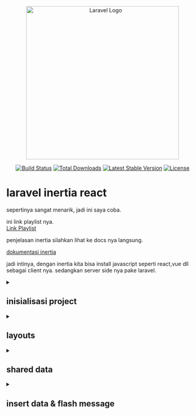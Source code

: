 <p align="center"><a href="https://laravel.com" target="_blank"><img src="https://raw.githubusercontent.com/laravel/art/master/logo-lockup/5%20SVG/2%20CMYK/1%20Full%20Color/laravel-logolockup-cmyk-red.svg" width="400" alt="Laravel Logo"></a></p>

<p align="center">
<a href="https://github.com/laravel/framework/actions"><img src="https://github.com/laravel/framework/workflows/tests/badge.svg" alt="Build Status"></a>
<a href="https://packagist.org/packages/laravel/framework"><img src="https://img.shields.io/packagist/dt/laravel/framework" alt="Total Downloads"></a>
<a href="https://packagist.org/packages/laravel/framework"><img src="https://img.shields.io/packagist/v/laravel/framework" alt="Latest Stable Version"></a>
<a href="https://packagist.org/packages/laravel/framework"><img src="https://img.shields.io/packagist/l/laravel/framework" alt="License"></a>
</p>

# laravel inertia react

sepertinya sangat menarik, jadi ini saya coba.<br>

ini link playlist nya.<br>
<a href="https://youtube.com/playlist?list=PLxzARwISlmzgO74VI9Yva7sxbUhJJ56yW&si=hkpyw_dB4bWBVIqt">Link Playlist</a><br>

penjelasan inertia silahkan lihat ke docs nya langsung.<br>

<a href="https://inertiajs.com/">dokumentasi inertia</a>

jadi intinya, dengan inertia kita bisa install javascript seperti react,vue dll sebagai client nya. sedangkan server side nya pake laravel.<br>

<details>
<summary><h2>inisialisasi project</h2></summary>

install laravel seperti biasa.<br>

```
laravel new laravel_inertia_react
```

selanjutnya install laravel breeze sebagai starter kit nya. <br>
<a href="https://laravel.com/docs/11.x/starter-kits#laravel-breeze-installation">breeze docs</a>

```
composer require laravel/breeze --dev
php artisan breeze:install
```

breeze stack nya pilih react.<br>
optional features pilih none.<br>
testing framework pilih 0(PHPUnit).<br>
<br>
selanjutnya setup .env nya atur database pake mysql dan buat database nya.<br>
lalu:<br>

```
php artisan migrate
```

jalankan project seperti biasa.<br>

```
php artisan serve
```

```
npm run dev
```

</details>

<details>
<summary><h2>layouts</h2></summary>

jadi disini coba buat layouts baru, dan layouts yang lama di hapus saja.<br>
lokasinya di resources/js/layouts/AdminLayout.jsx. <br>
<br>
selanjutnya buat controller yaitu TodoController. dan buat file views nya juga di resources/js/Pages/Todo.jsx. Route nya juga di buat, jangan lupa<br>

TodoController.php

```
public function index()
{
    // return ke halaman Todo.jsx, buat di route nya juga.
    return Inertia::render('Todo');
}
```

route nya<br>

```
Route::get('/todo', [TodoController::class, 'index'])->name('todo.index');
```

lalu ada penyesuaian juga di AdminLayout seperti react js pada umumnya, seperti component, props.<br>

ohiya, di AdminLayout untuk href nya seperti ini, pake Link yang di gunakan di react. <br>

```
<div className="flex gap-6 items-center justify-start">
  <Link
      href="dashboard"
      className={`${
          component == "Dashboard"
              ? "text-indigo-500"
              : ""
      }`}
  >
      Dashboard
  </Link>
  <Link
      href="todo"
      className={`${
          component == "Todo"
              ? "text-indigo-500"
              : ""
      }`}
  >
      Todo
  </Link>
</div>
```

</details>

<details>
<summary><h2>shared data</h2></summary>
jadi sebelumnya kan halaman login error karena kita sudah mengganti layout nya, sekarang perbaiki dulu.<br>
bikin file di layouts/GeneralLayout.jsx untuk mengganti GuesLayout bawaan dari breeze.<br>

```
import React from "react";
const GeneralLayout = ({ children }) => {
    return (
        <section className="min-h-screen flex flex-col justify-center items-center">
            {children}
        </section>
    );
};
export default GeneralLayout;

```

sehingga ada penyesuaian di Login.jsx dan Register.jsx, yang sebelumnya menggunakan GuestLayout sekarang diganti jadi menggunakan GeneralLayout.<br>
<br>
selanjutnya coba kita akan menampilkan nama user yang sedang login di pojok kanan atas, yang sebelumnya masih static. <br>
bagaimana caranya? <br>
jadi inertia memiliki file yang lokasi nya di app\Http\Middleware\HandleInertiaRequests.php. <br>
<br>
isinya seperti ini:<br>

```
public function share(Request $request): array
    {
        return [
            ...parent::share($request),
            'auth' => [
                'user' => $request->user(),
            ],
        ];
    }
```

disitu tertulis auth user. yang berarti user yang sedang login. <br>
kita bisa memanggilnya di AdminLayout.jsx.<br>

```
...
const { auth } = usePage().props;
...
return(
  ...
  <div>{auth.user.name}</div>
  ...
)
```

sehingga nanti akan muncul nama user yang sedang login.

</details>

<details>
<summary><h2>insert data & flash message</h2></summary>
oke kita akan coba insert data.<br>
bikin dulu model dan migration nya untuk tabel todo.<br>

```
php artisan make:model Todo -m
   INFO  Model [D:\Programming\Laravel\laravel-inertia-react\app\Models\Todo.php] created successfully.
   INFO  Migration [D:\Programming\Laravel\laravel-inertia-react\database\migrations/2025_01_02_085209_create_todos_table.php] created successfully.
```

lalu migrasi kan. <br>

```
$ php artisan migrate
   INFO  Running migrations.
  2025_01_02_085209_create_todos_table ...................................... 34.57ms DONE
```

ini untuk route nya. <br>
kita masukkan route todo nya ke dalam middleware, agar hanya orang yang sudah login yang bisa CRUD. <br>

```
Route::middleware('auth')->group(function () {
  ...
  Route::get('/todo', [TodoController::class, 'index'])->name('todo.index');
  Route::post('todo', [TodoController::class, 'store'])->name('todo.store');
});
```

lalu pergi ke Todo.jsx. <br>
kita bikin function untuk input form dan untuk store. <br>

```
const { data, setData, post } = useForm({
    name: "",
});

const storeTodo = (e) => {
    e.preventDefault();
    router.post("/todo", data, {
        onSuccess: () => {
            reset();
        },
    });
};
```

ini untuk form nya. <br>

```
<form onSubmit={storeTodo}>
    <div className="flex gap-4 items-center mb-6">
        <input
            type="text"
            placeholder="Enter todo here"
            className="px-4 py-2 rounded-md grow"
            onChange={(e) => setData("name", e.target.value)}
            value={data.name}/>
        <button
            type="submit"
            className="py-2 px-4 rounded-md bg-indigo-500 text-white">
            Save
        </button>
    </div>
</form>
```

di controller nya juga di buat untuk store nya. <br>

```
public function store(Request $request)
{
    $data = $request->validate([
        'name' => 'required',
        'is_completed' => 'boolean'
    ]);
    Todo::create($data);
    return back()->with('message', 'Todo berhasil ditambahkan');
}
```

coba kita bikin flashmessage nya. <br>
pergi ke HandleInertiaRequests.php. <br>
tambahkan untuk flash di bawah auth. <br>

```
public function share(Request $request): array
    {
        return [
            ...parent::share($request),
            'auth' => [
                'user' => $request->user(),
            ],
            'flash' => [
                'message' => fn() => $request->session()->get('message'),
            ]
        ];
    }
```

di Todo.jsx panggil flashmessage nya. <br>
usePage() itu dari inertia nya. <br>

```
const { flash } = usePage().props;
...
...
return(
    ...
    {flash.message && (
        <div className="py-2 px-4 rounded-md bg-green-300 text-center mb-6">
            {flash.message}
        </div>
    )}
    ...
)
```

</details>
